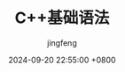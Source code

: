 ---
title: C++基础语法
description: >-
  C++语法、STL等
author: jingfeng
date: 2024-09-20 22:55:00 +0800
categories: [C++]
tags: [C++]
---
